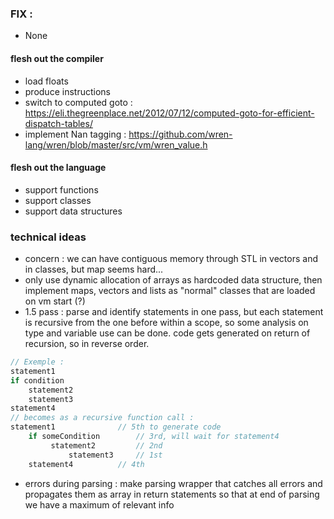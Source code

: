 ### FIX :
- None

#### flesh out the compiler
- load floats
- produce instructions
- switch to computed goto : https://eli.thegreenplace.net/2012/07/12/computed-goto-for-efficient-dispatch-tables/
- implement Nan tagging : https://github.com/wren-lang/wren/blob/master/src/vm/wren_value.h

#### flesh out the language
- support functions
- support classes
- support data structures

### technical ideas
- concern : we can have contiguous memory through STL in vectors and in classes, but map seems hard...
- only use dynamic allocation of arrays as hardcoded data structure, then implement maps, vectors and lists as "normal" classes that are loaded  on vm start (?)
- 1.5 pass : parse and identify statements in one pass,
but each statement is recursive from the one before within a scope,
so some analysis on type and variable use can be done.
code gets generated on return of recursion, so in reverse order.
``` dart
// Exemple :
statement1
if condition
	statement2
	statement3
statement4
// becomes as a recursive function call :
statement1 				// 5th to generate code
	if someCondition 		// 3rd, will wait for statement4
		 statement2 		// 2nd
			 statement3 	// 1st
	statement4 			// 4th
```
- errors during parsing : make parsing wrapper that catches all errors and propagates them as array in return statements so that at end of parsing we have a maximum of relevant info
